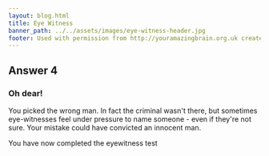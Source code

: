 ```yaml
---
layout: blog.html
title: Eye Witness
banner_path: ../../assets/images/eye-witness-header.jpg
footer: Used with permission from http://youramazingbrain.org.uk created by At-Bristol Science centre
---
```


## Answer 4

### Oh dear!

You picked the wrong man. In fact the criminal wasn't there, but sometimes eye-witnesses feel under pressure to name someone - even if they're not sure. Your mistake could have convicted an innocent man.

You have now completed the eyewitness test
